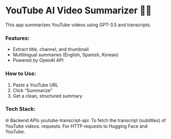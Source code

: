 # YouTube AI Video Summarizer 🎥🧠

This app summarizes YouTube videos using GPT-3.5 and transcripts.

### Features:
- Extract title, channel, and thumbnail
- Multilingual summaries (English, Spanish, Korean)
- Powered by OpenAI API

### How to Use:
1. Paste a YouTube URL
2. Click “Summarize”
3. Get a clean, structured summary

### Tech Stack:
🌐 Backend APIs
youtube-transcript-api: To fetch the transcript (subtitles) of YouTube videos.
requests: For HTTP requests to Hugging Face and YouTube.
